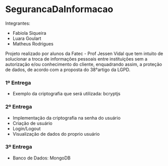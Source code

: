 # SegurancaDaInformacao
Integrantes:
- Fabiola Siqueira
- Luara Goulart
- Matheus Rodrigues


Projeto realizado por alunos da Fatec - Prof Jessen Vidal que tem intuito de solucionar a troca de informações pessoais entre instituições 
sem a autorização e/ou conhecimento do cliente, enquadrando assim, a proteção de dados, 
de acordo com a proposta do 38°artigo da LGPD.

### 1º Entrega 
- Exemplo da criptografia que será utilizada: bcryptjs

### 2º Entrega 
- Implementação da criptografia na senha do usuário 
- Criação de usuário
- Login/Logout
- Visualização de dados do proprio usuário

### 3º Entrega 
- Banco de Dados: MongoDB

